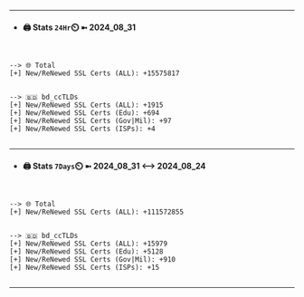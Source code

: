 

---
- #### 🖨️ **Stats** `24Hr`⏲️ ➼ 2024_08_31
```console


--> 🌐 Total
[+] New/ReNewed SSL Certs (ALL): +15575817


--> 🇧🇩 bd_ccTLDs
[+] New/ReNewed SSL Certs (ALL): +1915
[+] New/ReNewed SSL Certs (Edu): +694
[+] New/ReNewed SSL Certs (Gov|Mil): +97
[+] New/ReNewed SSL Certs (ISPs): +4


```

---
- #### 🖨️ **Stats** `7Days`⏲️ ➼ 2024_08_31 <--> 2024_08_24
```console


--> 🌐 Total
[+] New/ReNewed SSL Certs (ALL): +111572855


--> 🇧🇩 bd_ccTLDs
[+] New/ReNewed SSL Certs (ALL): +15979
[+] New/ReNewed SSL Certs (Edu): +5128
[+] New/ReNewed SSL Certs (Gov|Mil): +910
[+] New/ReNewed SSL Certs (ISPs): +15


```

---

